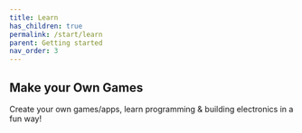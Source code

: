 ```yaml
---
title: Learn
has_children: true
permalink: /start/learn
parent: Getting started
nav_order: 3
---
```


## Make your Own Games

Create your own games/apps, learn programming & building electronics in a fun way!

